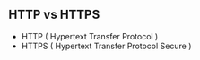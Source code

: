 ## HTTP vs HTTPS
- HTTP ( Hypertext Transfer Protocol )
- HTTPS ( Hypertext Transfer Protocol Secure )
